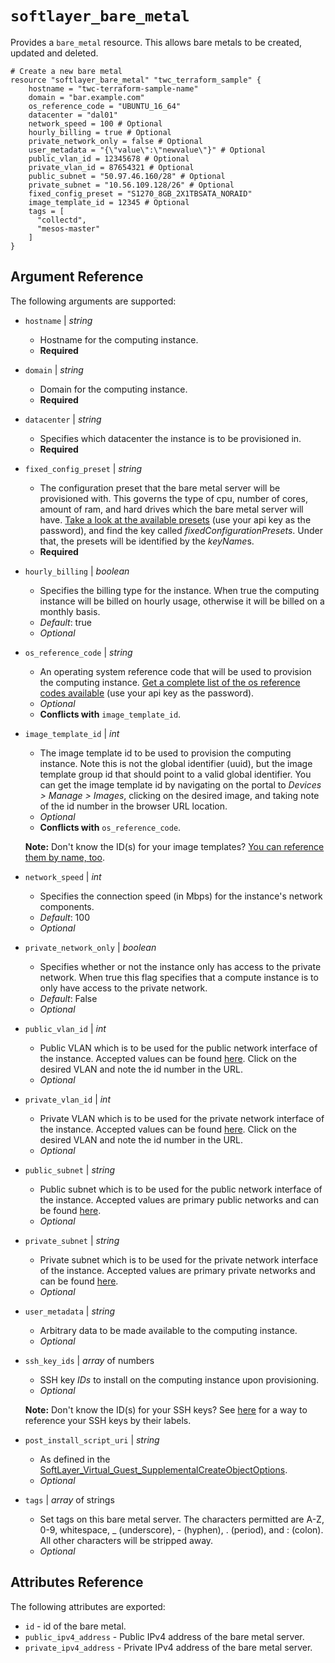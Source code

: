 # `softlayer_bare_metal`

Provides a `bare_metal` resource. This allows bare metals to be created, updated and deleted.

```hcl
# Create a new bare metal
resource "softlayer_bare_metal" "twc_terraform_sample" {
    hostname = "twc-terraform-sample-name"
    domain = "bar.example.com"
    os_reference_code = "UBUNTU_16_64"
    datacenter = "dal01"
    network_speed = 100 # Optional
    hourly_billing = true # Optional
    private_network_only = false # Optional
    user_metadata = "{\"value\":\"newvalue\"}" # Optional
    public_vlan_id = 12345678 # Optional
    private_vlan_id = 87654321 # Optional
    public_subnet = "50.97.46.160/28" # Optional
    private_subnet = "10.56.109.128/26" # Optional
    fixed_config_preset = "S1270_8GB_2X1TBSATA_NORAID"
    image_template_id = 12345 # Optional
    tags = [
      "collectd",
      "mesos-master"
    ]
}
```

## Argument Reference

The following arguments are supported:

* `hostname` | *string*
    * Hostname for the computing instance.
    * **Required**
* `domain` | *string*
    * Domain for the computing instance.
    * **Required**
* `datacenter` | *string*
    * Specifies which datacenter the instance is to be provisioned in.
    * **Required**
* `fixed_config_preset` | *string*
    * The configuration preset that the bare metal server will be provisioned with. This governs the type of cpu, number of cores, amount of ram, and hard drives which the bare metal server will have. [Take a look at the available presets](https://api.softlayer.com/rest/v3/SoftLayer_Hardware/getCreateObjectOptions.json) (use your api key as the password), and find the key called _fixedConfigurationPresets_. Under that, the presets will be identified by the *keyName*s.
    * **Required**
* `hourly_billing` | *boolean*
    * Specifies the billing type for the instance. When true the computing instance will be billed on hourly usage, otherwise it will be billed on a monthly basis.
    * *Default*: true
    * *Optional*
* `os_reference_code` | *string*
    * An operating system reference code that will be used to provision the computing instance. [Get a complete list of the os reference codes available](https://api.softlayer.com/rest/v3/SoftLayer_Virtual_Guest_Block_Device_Template_Group/getVhdImportSoftwareDescriptions.json?objectMask=referenceCode) (use your api key as the password).
    * *Optional*
    * **Conflicts with** `image_template_id`.
* `image_template_id` | *int*
    * The image template id to be used to provision the computing instance. Note this is not the global identifier (uuid), but the image template group id that should point to a valid global identifier. You can get the image template id by navigating on the portal to _Devices > Manage > Images_, clicking on the desired image, and taking note of the id number in the browser URL location.
    * *Optional*
    * **Conflicts with** `os_reference_code`.

    **Note:** Don't know the ID(s) for your image templates? [You can reference them by name, too](https://github.com/softlayer/terraform-provider-softlayer/blob/master/docs/datasources/softlayer_image_template.md).

* `network_speed` | *int*
    * Specifies the connection speed (in Mbps) for the instance's network components.
    * *Default*: 100
    * *Optional*
* `private_network_only` | *boolean*
    * Specifies whether or not the instance only has access to the private network. When true this flag specifies that a compute instance is to only have access to the private network.
    * *Default*: False
    * *Optional*
* `public_vlan_id` | *int*
    * Public VLAN which is to be used for the public network interface of the instance. Accepted values can be found [here](https://control.softlayer.com/network/vlans). Click on the desired VLAN and note the id number in the URL.
    * *Optional*
* `private_vlan_id` | *int*
    * Private VLAN which is to be used for the private network interface of the instance. Accepted values can be found [here](https://control.softlayer.com/network/vlans). Click on the desired VLAN and note the id number in the URL.
    * *Optional*
* `public_subnet` | *string*
    * Public subnet which is to be used for the public network interface of the instance. Accepted values are primary public networks and can be found [here](https://control.softlayer.com/network/subnets).
    * *Optional*
* `private_subnet` | *string*
    * Private subnet which is to be used for the private network interface of the instance. Accepted values are primary private networks and can be found [here](https://control.softlayer.com/network/subnets).
    * *Optional*
* `user_metadata` | *string*
    * Arbitrary data to be made available to the computing instance.
    * *Optional*
* `ssh_key_ids` | *array* of numbers
    * SSH key _IDs_ to install on the computing instance upon provisioning.
    * *Optional*

    **Note:** Don't know the ID(s) for your SSH keys? See [here](https://github.com/softlayer/terraform-provider-softlayer/blob/master/docs/datasources/softlayer_ssh_key.md) for a way to reference your SSH keys by their labels.

* `post_install_script_uri` | *string*
    * As defined in the [SoftLayer_Virtual_Guest_SupplementalCreateObjectOptions](https://sldn.softlayer.com/reference/datatypes/SoftLayer_Virtual_Guest_SupplementalCreateObjectOptions).
    * *Optional*
*   `tags` | *array* of strings
    * Set tags on this bare metal server. The characters permitted are A-Z, 0-9, whitespace, _ (underscore), - (hyphen), . (period), and : (colon). All other characters will be stripped away.
    * *Optional*

## Attributes Reference

The following attributes are exported:

* `id` - id of the bare metal.
* `public_ipv4_address` - Public IPv4 address of the bare metal server.
* `private_ipv4_address` - Private IPv4 address of the bare metal server.

